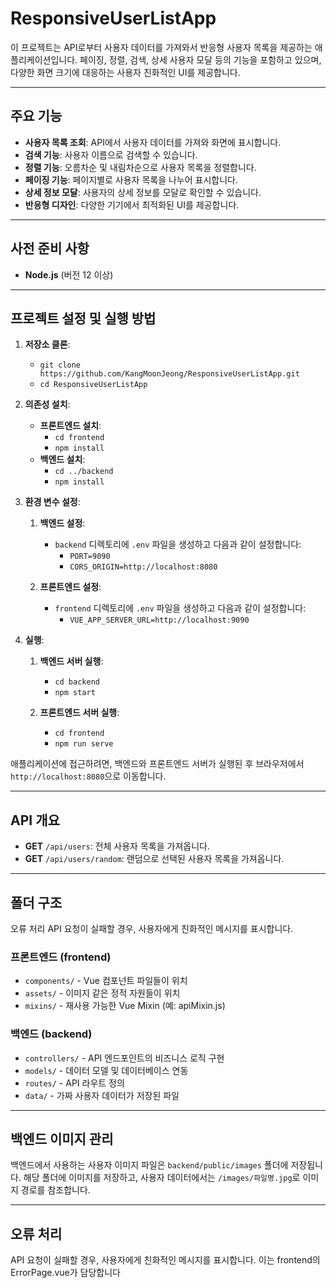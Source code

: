 # ResponsiveUserListApp

이 프로젝트는 API로부터 사용자 데이터를 가져와서 반응형 사용자 목록을 제공하는 애플리케이션입니다. 페이징, 정렬, 검색, 상세 사용자 모달 등의 기능을 포함하고 있으며, 다양한 화면 크기에 대응하는 사용자 친화적인 UI를 제공합니다.

---

## 주요 기능

- **사용자 목록 조회**: API에서 사용자 데이터를 가져와 화면에 표시합니다.
- **검색 기능**: 사용자 이름으로 검색할 수 있습니다.
- **정렬 기능**: 오름차순 및 내림차순으로 사용자 목록을 정렬합니다.
- **페이징 기능**: 페이지별로 사용자 목록을 나누어 표시합니다.
- **상세 정보 모달**: 사용자의 상세 정보를 모달로 확인할 수 있습니다.
- **반응형 디자인**: 다양한 기기에서 최적화된 UI를 제공합니다.

---

## 사전 준비 사항

- **Node.js** (버전 12 이상)

---

## 프로젝트 설정 및 실행 방법

1. **저장소 클론**: 
   - `git clone https://github.com/KangMoonJeong/ResponsiveUserListApp.git`
   - `cd ResponsiveUserListApp`

2. **의존성 설치**:
   - **프론트엔드 설치**:
     - `cd frontend`
     - `npm install`
   - **백엔드 설치**:
     - `cd ../backend`
     - `npm install`

3. **환경 변수 설정**:

   1) **백엔드 설정**:
      - `backend` 디렉토리에 `.env` 파일을 생성하고 다음과 같이 설정합니다:
        - `PORT=9090`
        - `CORS_ORIGIN=http://localhost:8080`
   
   2) **프론트엔드 설정**:
      - `frontend` 디렉토리에 `.env` 파일을 생성하고 다음과 같이 설정합니다:
        - `VUE_APP_SERVER_URL=http://localhost:9090`

4. **실행**:

   1) **백엔드 서버 실행**:
      - `cd backend`
      - `npm start`
   
   2) **프론트엔드 서버 실행**:
      - `cd frontend`
      - `npm run serve`

애플리케이션에 접근하려면, 백엔드와 프론트엔드 서버가 실행된 후 브라우저에서 `http://localhost:8080`으로 이동합니다.

---

## API 개요

- **GET** `/api/users`: 전체 사용자 목록을 가져옵니다.
- **GET** `/api/users/random`: 랜덤으로 선택된 사용자 목록을 가져옵니다.

---

## 폴더 구조


오류 처리
API 요청이 실패할 경우, 사용자에게 친화적인 메시지를 표시합니다.



### 프론트엔드 (frontend)

- `components/` - Vue 컴포넌트 파일들이 위치
- `assets/` - 이미지 같은 정적 자원들이 위치
- `mixins/` - 재사용 가능한 Vue Mixin (예: apiMixin.js)

### 백엔드 (backend)

- `controllers/` - API 엔드포인트의 비즈니스 로직 구현
- `models/` - 데이터 모델 및 데이터베이스 연동
- `routes/` - API 라우트 정의
- `data/` - 가짜 사용자 데이터가 저장된 파일

---

## 백엔드 이미지 관리

백엔드에서 사용하는 사용자 이미지 파일은 `backend/public/images` 폴더에 저장됩니다. 해당 폴더에 이미지를 저장하고, 사용자 데이터에서는 `/images/파일명.jpg`로 이미지 경로를 참조합니다.

---

## 오류 처리

API 요청이 실패할 경우, 사용자에게 친화적인 메시지를 표시합니다. 이는 frontend의 ErrorPage.vue가 담당합니다
